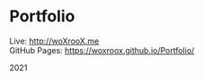 # Portfolio

Live: http://woXrooX.me<br>
GitHub Pages: https://woxroox.github.io/Portfolio/<br>

2021

